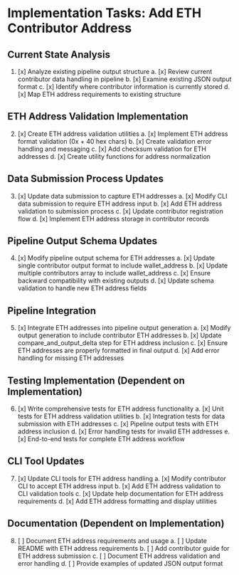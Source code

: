 # Implementation Tasks: Add ETH Contributor Address

## Current State Analysis

1. [x] Analyze existing pipeline output structure
   a. [x] Review current contributor data handling in pipeline
   b. [x] Examine existing JSON output format
   c. [x] Identify where contributor information is currently stored
   d. [x] Map ETH address requirements to existing structure

## ETH Address Validation Implementation

2. [x] Create ETH address validation utilities
   a. [x] Implement ETH address format validation (0x + 40 hex chars)
   b. [x] Create validation error handling and messaging
   c. [x] Add checksum validation for ETH addresses
   d. [x] Create utility functions for address normalization

## Data Submission Process Updates

3. [x] Update data submission to capture ETH addresses
   a. [x] Modify CLI data submission to require ETH address input
   b. [x] Add ETH address validation to submission process
   c. [x] Update contributor registration flow
   d. [x] Implement ETH address storage in contributor records

## Pipeline Output Schema Updates

4. [x] Modify pipeline output schema for ETH addresses
   a. [x] Update single contributor output format to include wallet_address
   b. [x] Update multiple contributors array to include wallet_address
   c. [x] Ensure backward compatibility with existing outputs
   d. [x] Update schema validation to handle new ETH address fields

## Pipeline Integration

5. [x] Integrate ETH addresses into pipeline output generation
   a. [x] Modify output generation to include contributor ETH addresses
   b. [x] Update compare_and_output_delta step for ETH address inclusion
   c. [x] Ensure ETH addresses are properly formatted in final output
   d. [x] Add error handling for missing ETH addresses

## Testing Implementation (Dependent on Implementation)

6. [x] Write comprehensive tests for ETH address functionality
   a. [x] Unit tests for ETH address validation utilities
   b. [x] Integration tests for data submission with ETH addresses
   c. [x] Pipeline output tests with ETH address inclusion
   d. [x] Error handling tests for invalid ETH addresses
   e. [x] End-to-end tests for complete ETH address workflow

## CLI Tool Updates

7. [x] Update CLI tools for ETH address handling
   a. [x] Modify contributor CLI to accept ETH address input
   b. [x] Add ETH address validation to CLI validation tools
   c. [x] Update help documentation for ETH address requirements
   d. [x] Add ETH address formatting and display utilities

## Documentation (Dependent on Implementation)

8. [ ] Document ETH address requirements and usage
   a. [ ] Update README with ETH address requirements
   b. [ ] Add contributor guide for ETH address submission
   c. [ ] Document ETH address validation and error handling
   d. [ ] Provide examples of updated JSON output format